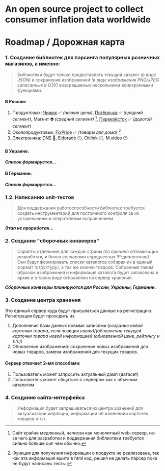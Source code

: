 # An open source project to collect consumer inflation data worldwide

# Roadmap / Дорожная карта
### 1. Создание библиотек для парсинга популярных розничных магазинов, а именно:

> Библиотеки будут только предоставлять текущий каталог *(в виде JSON)* и сохранение изображений *(в виде изображения PNG/JPEG записанных в ОЗУ)* возвращаемых несколькими асинхронными функциями.

#### В России:

1. Продуктовых: [Чижик](https://github.com/Open-Inflation/chizhik_api) ✅ *(низкие цены)*, [Пятёрочка](https://github.com/Open-Inflation/pyaterochka_api) ✅ *(средний сегмент)*, Магнит ⛔ *(средний сегмент)* [^1], [Перекрёсток](https://github.com/Open-Inflation/perekrestok_api) ✅ *(дорогой сегмент)*
2. Околопродуктовых: [FixPrice](https://github.com/Open-Inflation/fixprice_api) ✅ *(товары для дома)* [^2]
3. Электроника: DNS 👷, Eldorado 🕒, Citilink 🕒, M.video 🕒

[^1]: Сайт крайне медленный, написан как монолитный web-сервер, из-за чего для разработки и поддержания библиотеки требуется сильно больше сил чем обычно.
[^2]: Функция для получения информации о продукте не реализована, так как эта информация вшита в html код, решил не делать парсер пока не будут написаны тесты.

#### В Украине:

***Список формируется...***

#### В Германии:

***Список формируется...***

### 1.2. Написанию unit-тестов

> Для поддержания работоспособности библиотек требуется создать инструментарий для постоянного контроля за их устареванием и оперативным исправлением

***Этап не проработан...***

### 2. Создание "сборочных конвееров"

> Скрипты отдельные для каждой страны *(по причине оптимизации разработки, и банов селлерами опредленных IP-диапазонов)*. Они будут формировать списки каталогов собирая их в единый формат *(структуру)*, а так же иконки товаров.
> Собранные таким образом изображения и информация каталога будет запакована в архив и в таком виде отправлена на сервер хранения.

***Сборочные конвееры планируются для России, Украины, Германии.***

### 3. Создание центра хранения

Это единый сервер куда будут присылаться данные на регистрацию. Регистрация будет проходить из:
1. Дополнения базы данных новыми записями *(создание новой карточки товара, если позиция новая)*/*(обновление текущей карточки товара новой информацией (обновленной цене, рейтингу и т.п.))*
2. Обновление изображений: сохранение новых изображений для новых товаров, замена изображений для текущих товаров.

#### Сервер отвечает 2-мя способами:
1. Пользователь может запросить актуальный дамп (датасет)
2. Пользователь может общаться с сервером как с обычным каталогом

### 4. Создание сайта-интерфейса

> Информация будет запрашиваться из центра хранений для визуализации инфляции, информации об изменении карточек товаров и т.п.
